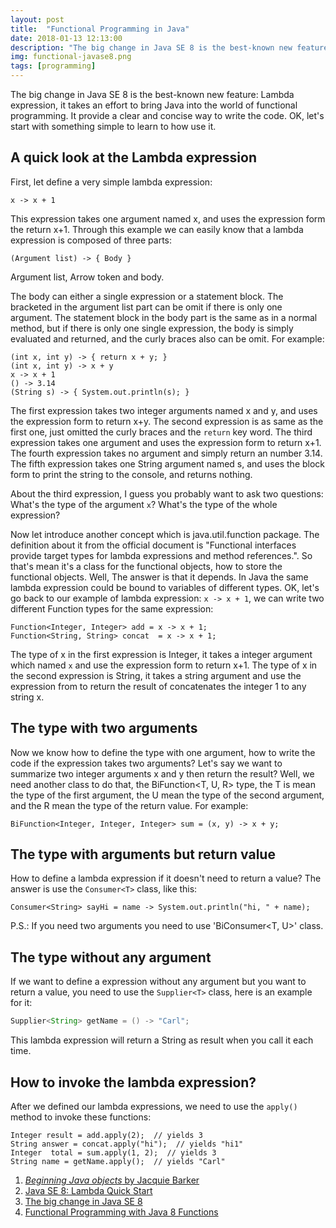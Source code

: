 ```yaml
---
layout: post
title:  "Functional Programming in Java"
date: 2018-01-13 12:13:00
description: "The big change in Java SE 8 is the best-known new feature: Lambda expression, it takes an effort to bring Java into the world of functional programming. It provide a clear and concise way to write the code."
img: functional-javase8.png
tags: [programming]
---
```


The big change in Java SE 8 is the best-known new feature: Lambda expression, it takes an effort to bring Java into the world of functional programming.
It provide a clear and concise way to write the code.
OK, let's start with something simple to learn to how use it.


## A quick look at the Lambda expression
First, let define a very simple lambda expression:
```
x -> x + 1
```
This expression takes one argument named x, and uses the expression form the return x+1. Through this example we can easily know that a lambda expression is composed of three parts:
```
(Argument list) -> { Body }
```
Argument list, Arrow token and body.

The body can either a single expression or a statement block.
The bracketed in the argument list part can be omit if there is only one argument.
The statement block in the body part is the same as in a normal method, but if there is only one single expression, the body is simply evaluated and returned, and the curly braces also can be omit.
For example:
```
(int x, int y) -> { return x + y; }
(int x, int y) -> x + y
x -> x + 1
() -> 3.14
(String s) -> { System.out.println(s); }
```
The first expression takes two integer arguments named x and y, and uses the expression form to return x+y.
The second expression is as same as the first one, just omitted the curly braces and the `return` key word.
The third expression takes one argument and uses the expression form to return x+1.
The fourth expression takes no argument and simply return an number 3.14.
The fifth expression takes one String argument named s, and uses the block form to print the string to the console, and returns nothing.


About the third expression, I guess you probably want to ask two questions:
What's the type of the argument `x`?
What's the type of the whole expression?

Now let introduce another concept which is java.util.function package. The definition about it from the official document is "Functional interfaces provide target types for lambda expressions and method references.". So that's mean it's a class for the functional objects, how to store the functional objects.
Well, The answer is that it depends. In Java the same lambda expression could be bound to variables of different types.
OK, let's go back to our example of lambda expression: `x -> x + 1`, we can write two different Function types for the same expression:
```
Function<Integer, Integer> add = x -> x + 1;
Function<String, String> concat  = x -> x + 1;
```
The type of x in the first expression is Integer, it takes a integer argument which named `x` and use the expression form to return x+1.
The type of x in the second expression is String, it takes a string argument and use the expression from to return the result of concatenates the integer 1 to any string x.


## The type with two arguments
Now we know how to define the type with one argument, how to write the code if the expression takes two arguments? Let's say we want to summarize two integer arguments x and y then return the result?
Well, we need another class to do that, the BiFunction<T, U, R> type, the T is mean the type of the first argument, the U mean the type of the second argument, and the R mean the type of the return value. For example:
```
BiFunction<Integer, Integer, Integer> sum = (x, y) -> x + y;
```


## The type with arguments but return value
How to define a lambda expression if it doesn't need to return a value?
The answer is use the `Consumer<T>` class, like this:

```
Consumer<String> sayHi = name -> System.out.println("hi, " + name);
```
P.S.: If you need two arguments you need to use 'BiConsumer<T, U>' class.


## The type without any argument
If we want to define a expression without any argument but you want to return a value, you need to use the `Supplier<T>` class, here is an example for it:
```java
Supplier<String> getName = () -> "Carl";
```
This lambda expression will return a String as result when you call it each time.


## How to invoke the lambda expression?
After we defined our lambda expressions, we need to use the `apply()` method to invoke these functions:
```
Integer result = add.apply(2);  // yields 3
String answer = concat.apply("hi");  // yields "hi1"
Integer  total = sum.apply(1, 2);  // yields 3
String name = getName.apply();  // yields "Carl"
```

1. [*Beginning Java objects* by Jacquie Barker](https://www.amazon.com/Beginning-Java-Objects-Concepts-Second/dp/1590594576)
2. [Java SE 8: Lambda Quick Start](http://www.oracle.com/webfolder/technetwork/tutorials/obe/java/Lambda-QuickStart/index.html)
3. [The big change in Java SE 8](https://www.javacodegeeks.com/2014/07/java-se-8-new-features-tour-functional-programming-with-lambda-expression.html)
4. [Functional Programming with Java 8 Functions](https://dzone.com/articles/functional-programming-java-8)
